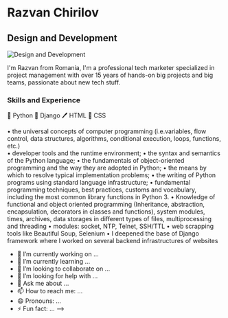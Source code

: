 # Razvan Chirilov
## Design and Development
![Design and Development](https://media-exp1.licdn.com/dms/image/C4D16AQFqkuq1Pnb5aQ/profile-displaybackgroundimage-shrink_350_1400/0/1585136241413?e=1635379200&v=beta&t=IXkCnU4UGCgmZYZXn8yU53NvP6towEJ4l_afLYcnd3c)

I'm Razvan from Romania, I'm a professional tech marketer specialized in project management with over 15 years of hands-on big projects and big teams, passionate about new tech stuff.

### Skills and Experience
🐍 Python
🚀 Django
🖊️ HTML
🌈 CSS

• the universal concepts of computer programming (i.e.variables, flow control, data structures, algorithms, conditional execution, loops, functions, etc.)<br>
• developer tools and the runtime environment;
• the syntax and semantics of the Python language;
• the fundamentals of object-oriented programming and the way they are adopted in Python;
• the means by which to resolve typical implementation problems;
• the writing of Python programs using standard language infrastructure;
• fundamental programming techniques, best practices, customs and vocabulary, including the most common library functions in Python 3.
• Knowledge of functional and object oriented programming (Inheritance, abstraction, encapsulation, decorators in classes and functions), system modules, times, archives, data storages in different types of files, multiprocessing and threading
• modules: socket, NTP, Telnet, SSH/TTL
• web scrapping tools like Beautiful Soup, Selenium
• I deepened the base of Django framework where I worked on several backend infrastructures of websites


- 🔭 I’m currently working on ...
- 🌱 I’m currently learning ...
- 👯 I’m looking to collaborate on ...
- 🤔 I’m looking for help with ...
- 💬 Ask me about ...
- 📫 How to reach me: ...
- 😄 Pronouns: ...
- ⚡ Fun fact: ...
-->
